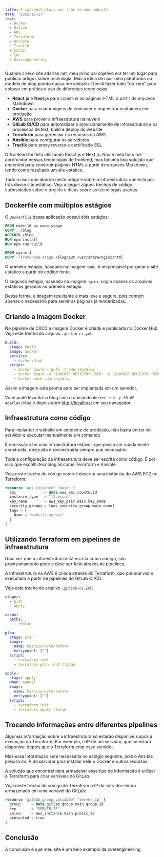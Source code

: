 ```yaml
---
title: A infraestrutura por trás do meu website
date: "2022-12-27"
tags:
  - Docker
  - GitLab
  - AWS
  - Terraform
  - Ansible
  - Traefik
  - CI/CD
  - IaC
  - Overengineering
---
```


Quando criei o site adarlan.net,
meu principal objetivo era ter um lugar para publicar artigos sobre tecnologia.
Mas a ideia de usar uma plataforma ou modelo de blog pronto nunca me seduziu.
Decidi fazer tudo "do zero" para colocar em prática o uso de diferentes tecnologias.

- __React.js__ e __Next.js__ para construir as páginas HTML a partir de arquivos Markdown
- __Docker__ para criar imagens de container e orquestrar containers em produção
- __AWS__ para prover a infraestrutura na nuvem
- __GitLab CI/CD__ para automatizar o provisionamento de infraestrutura e os processos de test, build e deploy do website
- __Terraform__ para gerenciar os recursos na AWS
- __Ansible__ para configurar os servidores
- __Traefik__ para proxy reverso e certificado SSL

O frontend foi feito utilizando React.js e Next.js.
Não é meu foco me aprofundar nessas tecnologias de frontend,
mas foi uma boa solução que encontrei para construir páginas HTML a partir de arquivos Markdown,
tendo como resultado um site estático.

Tudo o mais que abordo neste artigo é sobre a infraestrutura que está por trás desse site estático.
Veja a seguir alguns trechos de código, curiosidades sobre o projeto e dicas sobre as tecnologias usadas.

## Dockerfile com múltiplos estágios

O `Dockerfile` dessa aplicação possui dois estágios:

```Dockerfile
FROM node:16 as node-stage
COPY . /blog
WORKDIR /blog
RUN npm install
RUN npm run build

FROM nginx:1
COPY --from=node-stage /blog/out /usr/share/nginx/html
```

O primeiro estágio, baseado na imagem `node`,
é responsável por gerar o site estático a partir do código fonte.

O segundo estágio, baseado na imagem `nginx`,
copia apenas os arquivos estáticos gerados no primeiro estágio.

Dessa forma, a imagem resultante é mais leve e segura,
pois contém apenas o necessário para servir as páginas já renderizadas.

## Criando a imagem Docker

No pipeline de CI/CD a imagem Docker é criada e publicada no Docker Hub.
Veja este trecho do arquivo `.gitlab-ci.yml`:

```yaml
build:
  stage: build
  image: docker
  services:
    - docker:dind
  script:
    - docker build --pull -t adarlan/blog .
    - docker login -u "$DOCKER_REGISTRY_USER" -p "$DOCKER_REGISTRY_PASSWORD"
    - docker push adarlan/blog
```

Assim a imagem está pronta para ser implantada em um servidor.

Você pode levantar o blog com o comando `docker run -p 80:80 adarlan/blog`
e depois abrir [http://localhost](http://localhost) em seu navegador.

## Infraestrutura como código

Para implantar o website em ambiente de produção, não basta entrar no servidor e executar manualmente um comando.

É necessário ter uma infraestrutura estável,
que possa ser rapidamente construída, destruída e reconstruída sempre que necessário.

Toda a configuração da infraestrutura deve ser escrita como código.
É por isso que escolhi tecnologias como Terraform e Ansible.

Veja neste trecho de código como é descrita uma instância do AWS EC2 no Terraform:

```tf
resource "aws_instance" "main" {
  ami             = data.aws_ami.ubuntu.id
  instance_type   = "t2.micro"
  key_name        = aws_key_pair.main.key_name
  security_groups = [aws_security_group.main.name]
  tags = {
    Name = "website-server"
  }
}
```

## Utilizando Terraform em pipelines de infraestrutura

Uma vez que a infraestrutura está escrita como código,
seu provisionamento pode e deve ser feito através de pipelines.

A infraestrutura na AWS é criada através do Terraform,
que por sua vez é executado a partir de pipelines do GitLab CI/CD.

Veja este trecho do arquivo `.gitlab-ci.yml`:

```yml
stages:
  - plan
  - apply

cache:
  paths:
    - tfplan

plan:
  stage: plan
  image:
    name: hashicorp/terraform
    entrypoint: [""]
  script:
    - terraform init
    - terraform plan -out tfplan

apply:
  stage: apply
  when: manual
  image:
    name: hashicorp/terraform
    entrypoint: [""]
  script:
    - terraform init
    - terraform apply tfplan
```

<!-- TODO add some notes abou the code snippet above -->

## Trocando informações entre diferentes pipelines

Algumas informação sobre a infraestrutura só estarão disponíveis após a execução do Terraform.
Por exemplo, o IP de um servidor,
que só estará disponível depois que o Terraform criar esse servidor.

Mas essa informação será necessária no estágio seguinte,
pois o Ansible precisa do IP do servidor para instalar nele o Docker e outros recursos.

A solução que encontrei para armazenar esse tipo de informação
é utilizar o Terraform para criar variáveis no GitLab.

Veja neste trecho de código do Terraform o IP do servidor sendo armazenado em uma variável do GitLab:

```tf
resource "gitlab_group_variable" "server_ip" {
  group     = data.gitlab_group.main.group_id
  key       = "SERVER_IP"
  value     = aws_instance.main.public_ip
  protected = true
}
```

## Conclusão

A conclusão é que meu site é um belo exemplo de overengineering.
